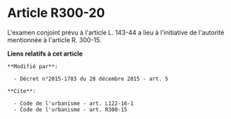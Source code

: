 # Article R300-20

L'examen conjoint prévu à l'article L. 143-44  a lieu à l'initiative de l'autorité mentionnée à l'article R. 300-15.

**Liens relatifs à cet article**

	**Modifié par**:

	  - Décret n°2015-1783 du 28 décembre 2015 - art. 5

	**Cite**:

	  - Code de l'urbanisme - art. L122-16-1
	  - Code de l'urbanisme - art. R300-15
